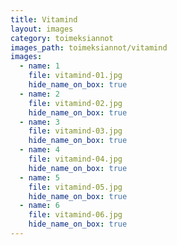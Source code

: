 ```yaml
---
title: Vitamind
layout: images
category: toimeksiannot
images_path: toimeksiannot/vitamind
images:
  - name: 1
    file: vitamind-01.jpg
    hide_name_on_box: true
  - name: 2
    file: vitamind-02.jpg
    hide_name_on_box: true
  - name: 3
    file: vitamind-03.jpg
    hide_name_on_box: true
  - name: 4
    file: vitamind-04.jpg
    hide_name_on_box: true
  - name: 5
    file: vitamind-05.jpg
    hide_name_on_box: true
  - name: 6
    file: vitamind-06.jpg
    hide_name_on_box: true
---
```

